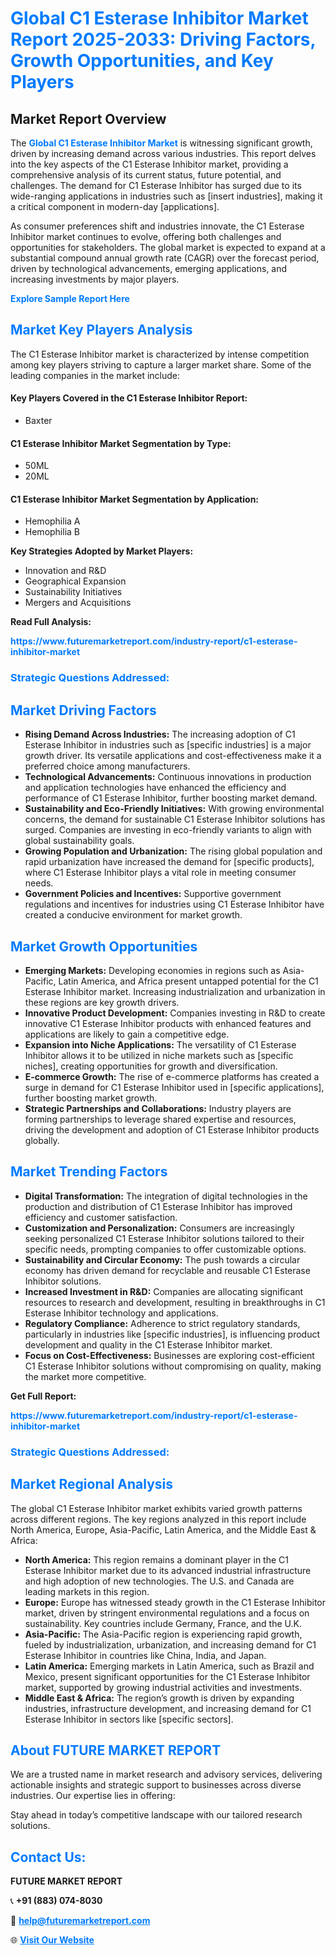 <h1 style="color: #007BFF;">Global C1 Esterase Inhibitor Market Report 2025-2033: Driving Factors, Growth Opportunities, and Key Players</h1>

<section id="overview">
<h2>Market Report Overview</h2>
<p>The <a href="https://www.futuremarketreport.com/industry-report/c1-esterase-inhibitor-market" style="color: #007BFF; text-decoration: none;"><strong>Global C1 Esterase Inhibitor Market</strong></a> is witnessing significant growth, driven by increasing demand across various industries. This report delves into the key aspects of the C1 Esterase Inhibitor market, providing a comprehensive analysis of its current status, future potential, and challenges. The demand for C1 Esterase Inhibitor has surged due to its wide-ranging applications in industries such as [insert industries], making it a critical component in modern-day [applications].</p>
<p>As consumer preferences shift and industries innovate, the C1 Esterase Inhibitor market continues to evolve, offering both challenges and opportunities for stakeholders. The global market is expected to expand at a substantial compound annual growth rate (CAGR) over the forecast period, driven by technological advancements, emerging applications, and increasing investments by major players.</p>
</section>

<section id="overview">
<p><a href="https://www.futuremarketreport.com/request-sample/reportId=33317" style="color: #007BFF; text-decoration: none;"><strong>Explore Sample Report Here</strong></a></p>
</section>

<section id="key-players">
<h2 style="color: #007BFF;">Market Key Players Analysis</h2>
<p>The C1 Esterase Inhibitor market is characterized by intense competition among key players striving to capture a larger market share. Some of the leading companies in the market include:</p>
<h4>Key Players Covered in the C1 Esterase Inhibitor Report:</h4>
<ul><li>Baxter</li></ul>
<h4>C1 Esterase Inhibitor Market Segmentation by Type:</h4>
<ul><li>50ML</li><li>20ML</li></ul>

<h4>C1 Esterase Inhibitor Market Segmentation by Application:</h4>
<ul><li>Hemophilia A</li><li>Hemophilia B</li></ul>
<p><strong>Key Strategies Adopted by Market Players:</strong></p>
<ul>
<li>Innovation and R&D</li>
<li>Geographical Expansion</li>
<li>Sustainability Initiatives</li>
<li>Mergers and Acquisitions</li>
</ul>
</section>

<section>
<p><strong>Read Full Analysis: </strong></p><a href="https://www.futuremarketreport.com/industry-report/c1-esterase-inhibitor-market" style="color: #007BFF; text-decoration: none;"><strong>https://www.futuremarketreport.com/industry-report/c1-esterase-inhibitor-market</strong></a>
<h3 style="color: #007BFF;">Strategic Questions Addressed:</h3>
</section>

<section id="driving-factors">
<h2 style="color: #007BFF;">Market Driving Factors</h2>
<ul>
<li><strong>Rising Demand Across Industries:</strong> The increasing adoption of C1 Esterase Inhibitor in industries such as [specific industries] is a major growth driver. Its versatile applications and cost-effectiveness make it a preferred choice among manufacturers.</li>
<li><strong>Technological Advancements:</strong> Continuous innovations in production and application technologies have enhanced the efficiency and performance of C1 Esterase Inhibitor, further boosting market demand.</li>
<li><strong>Sustainability and Eco-Friendly Initiatives:</strong> With growing environmental concerns, the demand for sustainable C1 Esterase Inhibitor solutions has surged. Companies are investing in eco-friendly variants to align with global sustainability goals.</li>
<li><strong>Growing Population and Urbanization:</strong> The rising global population and rapid urbanization have increased the demand for [specific products], where C1 Esterase Inhibitor plays a vital role in meeting consumer needs.</li>
<li><strong>Government Policies and Incentives:</strong> Supportive government regulations and incentives for industries using C1 Esterase Inhibitor have created a conducive environment for market growth.</li>
</ul>
</section>

<section id="growth-opportunities">
<h2 style="color: #007BFF;">Market Growth Opportunities</h2>
<ul>
<li><strong>Emerging Markets:</strong> Developing economies in regions such as Asia-Pacific, Latin America, and Africa present untapped potential for the C1 Esterase Inhibitor market. Increasing industrialization and urbanization in these regions are key growth drivers.</li>
<li><strong>Innovative Product Development:</strong> Companies investing in R&D to create innovative C1 Esterase Inhibitor products with enhanced features and applications are likely to gain a competitive edge.</li>
<li><strong>Expansion into Niche Applications:</strong> The versatility of C1 Esterase Inhibitor allows it to be utilized in niche markets such as [specific niches], creating opportunities for growth and diversification.</li>
<li><strong>E-commerce Growth:</strong> The rise of e-commerce platforms has created a surge in demand for C1 Esterase Inhibitor used in [specific applications], further boosting market growth.</li>
<li><strong>Strategic Partnerships and Collaborations:</strong> Industry players are forming partnerships to leverage shared expertise and resources, driving the development and adoption of C1 Esterase Inhibitor products globally.</li>
</ul>
</section>

<section id="trending-factors">
<h2 style="color: #007BFF;">Market Trending Factors</h2>
<ul>
<li><strong>Digital Transformation:</strong> The integration of digital technologies in the production and distribution of C1 Esterase Inhibitor has improved efficiency and customer satisfaction.</li>
<li><strong>Customization and Personalization:</strong> Consumers are increasingly seeking personalized C1 Esterase Inhibitor solutions tailored to their specific needs, prompting companies to offer customizable options.</li>
<li><strong>Sustainability and Circular Economy:</strong> The push towards a circular economy has driven demand for recyclable and reusable C1 Esterase Inhibitor solutions.</li>
<li><strong>Increased Investment in R&D:</strong> Companies are allocating significant resources to research and development, resulting in breakthroughs in C1 Esterase Inhibitor technology and applications.</li>
<li><strong>Regulatory Compliance:</strong> Adherence to strict regulatory standards, particularly in industries like [specific industries], is influencing product development and quality in the C1 Esterase Inhibitor market.</li>
<li><strong>Focus on Cost-Effectiveness:</strong> Businesses are exploring cost-efficient C1 Esterase Inhibitor solutions without compromising on quality, making the market more competitive.</li>
</ul>
</section>

<section>
<p><strong>Get Full Report: </strong></p><a href="https://www.futuremarketreport.com/industry-report/c1-esterase-inhibitor-market" style="color: #007BFF; text-decoration: none;"><strong>https://www.futuremarketreport.com/industry-report/c1-esterase-inhibitor-market</strong></a>
<h3 style="color: #007BFF;">Strategic Questions Addressed:</h3>
</section>


<section id="regional-analysis">
<h2 style="color: #007BFF;">Market Regional Analysis</h2>
<p>The global C1 Esterase Inhibitor market exhibits varied growth patterns across different regions. The key regions analyzed in this report include North America, Europe, Asia-Pacific, Latin America, and the Middle East & Africa:</p>
<ul>
<li><strong>North America:</strong> This region remains a dominant player in the C1 Esterase Inhibitor market due to its advanced industrial infrastructure and high adoption of new technologies. The U.S. and Canada are leading markets in this region.</li>
<li><strong>Europe:</strong> Europe has witnessed steady growth in the C1 Esterase Inhibitor market, driven by stringent environmental regulations and a focus on sustainability. Key countries include Germany, France, and the U.K.</li>
<li><strong>Asia-Pacific:</strong> The Asia-Pacific region is experiencing rapid growth, fueled by industrialization, urbanization, and increasing demand for C1 Esterase Inhibitor in countries like China, India, and Japan.</li>
<li><strong>Latin America:</strong> Emerging markets in Latin America, such as Brazil and Mexico, present significant opportunities for the C1 Esterase Inhibitor market, supported by growing industrial activities and investments.</li>
<li><strong>Middle East & Africa:</strong> The region’s growth is driven by expanding industries, infrastructure development, and increasing demand for C1 Esterase Inhibitor in sectors like [specific sectors].</li>
</ul>
</section>

<footer>
<h2 style="color: #007BFF;">About FUTURE MARKET REPORT</h2>
<p>We are a trusted name in market research and advisory services, delivering actionable insights and strategic support to businesses across diverse industries. Our expertise lies in offering:</p>

<p>Stay ahead in today’s competitive landscape with our tailored research solutions.</p>

<h2 style="color: #007BFF;">Contact Us:</h2>
<p><strong>FUTURE MARKET REPORT</strong></p>
<p>📞 <strong>+91 (883) 074-8030</strong></p>
<p>📧 <strong><a href="mailto:help@futuremarketreport.com" style="color: #007BFF;">help@futuremarketreport.com</a></strong></p>
<p>🌐 <strong><a href="https://www.futuremarketreport.com/" style="color: #007BFF;">Visit Our Website</a></strong></p>
</footer>